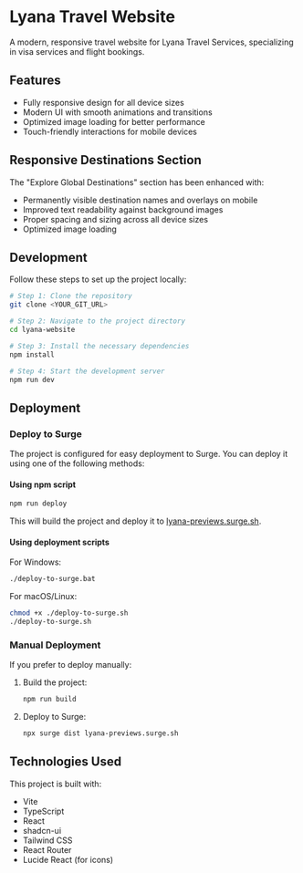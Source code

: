 # Lyana Travel Website

A modern, responsive travel website for Lyana Travel Services, specializing in visa services and flight bookings.

## Features

- Fully responsive design for all device sizes
- Modern UI with smooth animations and transitions
- Optimized image loading for better performance
- Touch-friendly interactions for mobile devices

## Responsive Destinations Section

The "Explore Global Destinations" section has been enhanced with:

- Permanently visible destination names and overlays on mobile
- Improved text readability against background images
- Proper spacing and sizing across all device sizes
- Optimized image loading

## Development

Follow these steps to set up the project locally:

```sh
# Step 1: Clone the repository
git clone <YOUR_GIT_URL>

# Step 2: Navigate to the project directory
cd lyana-website

# Step 3: Install the necessary dependencies
npm install

# Step 4: Start the development server
npm run dev
```

## Deployment

### Deploy to Surge

The project is configured for easy deployment to Surge. You can deploy it using one of the following methods:

#### Using npm script

```bash
npm run deploy
```

This will build the project and deploy it to [lyana-previews.surge.sh](https://lyana-previews.surge.sh).

#### Using deployment scripts

For Windows:

```bash
./deploy-to-surge.bat
```

For macOS/Linux:

```bash
chmod +x ./deploy-to-surge.sh
./deploy-to-surge.sh
```

### Manual Deployment

If you prefer to deploy manually:

1. Build the project:

   ```bash
   npm run build
   ```

2. Deploy to Surge:

   ```bash
   npx surge dist lyana-previews.surge.sh
   ```

## Technologies Used

This project is built with:

- Vite
- TypeScript
- React
- shadcn-ui
- Tailwind CSS
- React Router
- Lucide React (for icons)
